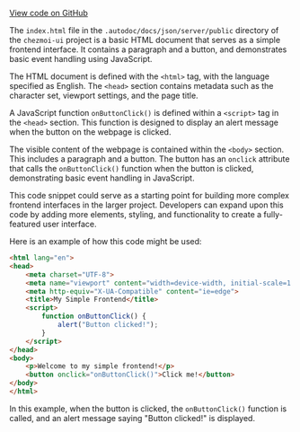 [View code on GitHub](https://github.com/johan-weitner/chezmoi-ui.git/.autodoc/docs/json/server/public)

The `index.html` file in the `.autodoc/docs/json/server/public` directory of the `chezmoi-ui` project is a basic HTML document that serves as a simple frontend interface. It contains a paragraph and a button, and demonstrates basic event handling using JavaScript.

The HTML document is defined with the `<html>` tag, with the language specified as English. The `<head>` section contains metadata such as the character set, viewport settings, and the page title. 

A JavaScript function `onButtonClick()` is defined within a `<script>` tag in the `<head>` section. This function is designed to display an alert message when the button on the webpage is clicked. 

The visible content of the webpage is contained within the `<body>` section. This includes a paragraph and a button. The button has an `onclick` attribute that calls the `onButtonClick()` function when the button is clicked, demonstrating basic event handling in JavaScript.

This code snippet could serve as a starting point for building more complex frontend interfaces in the larger project. Developers can expand upon this code by adding more elements, styling, and functionality to create a fully-featured user interface. 

Here is an example of how this code might be used:

```html
<html lang="en">
<head>
    <meta charset="UTF-8">
    <meta name="viewport" content="width=device-width, initial-scale=1.0">
    <meta http-equiv="X-UA-Compatible" content="ie=edge">
    <title>My Simple Frontend</title>
    <script>
        function onButtonClick() {
            alert("Button clicked!");
        }
    </script>
</head>
<body>
    <p>Welcome to my simple frontend!</p>
    <button onclick="onButtonClick()">Click me!</button>
</body>
</html>
```

In this example, when the button is clicked, the `onButtonClick()` function is called, and an alert message saying "Button clicked!" is displayed.
